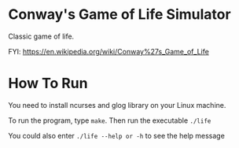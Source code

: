 # Conway's Game of Life Simulator
Classic game of life.

FYI: https://en.wikipedia.org/wiki/Conway%27s_Game_of_Life

# How To Run
You need to install ncurses and glog library on your Linux machine.

To run the program, type `make`. Then run the executable `./life`

You could also enter `./life --help or -h` to see the help message




